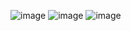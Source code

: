 ![image](https://user-images.githubusercontent.com/119808448/236908398-420146dc-bc75-479a-a252-75f1cbd314dd.png)
![image](https://user-images.githubusercontent.com/119808448/236908483-7e9fb698-20df-4909-b512-4dd383f4d79e.png)
![image](https://user-images.githubusercontent.com/119808448/236908530-287639a3-c04f-4cda-8a3e-89fda4310cac.png)
